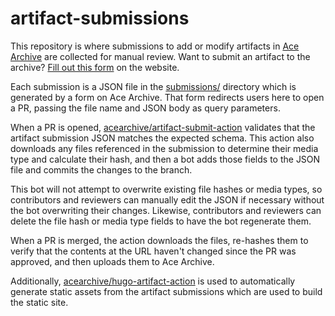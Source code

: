 # artifact-submissions

This repository is where submissions to add or modify artifacts in [Ace
Archive](https://acearchive.lgbt) are collected for manual review. Want to
submit an artifact to the archive? [Fill out this
form](https://acearchive.lgbt/submit) on the website.

Each submission is a JSON file in the [submissions/](./submissions/) directory
which is generated by a form on Ace Archive. That form redirects users here to
open a PR, passing the file name and JSON body as query parameters.

When a PR is opened,
[acearchive/artifact-submit-action](https://github.com/acearchive/artifact-submit-action)
validates that the artifact submission JSON matches the expected schema. This
action also downloads any files referenced in the submission to determine their
media type and calculate their hash, and then a bot adds those fields to the
JSON file and commits the changes to the branch.

This bot will not attempt to overwrite existing file hashes or media types, so
contributors and reviewers can manually edit the JSON if necessary without the
bot overwriting their changes. Likewise, contributors and reviewers can delete
the file hash or media type fields to have the bot regenerate them.

When a PR is merged, the action downloads the files, re-hashes them to verify
that the contents at the URL haven't changed since the PR was approved, and then
uploads them to Ace Archive.

Additionally,
[acearchive/hugo-artifact-action](https://github.com/acearchive/hugo-artifact-action)
is used to automatically generate static assets from the artifact submissions
which are used to build the static site.
